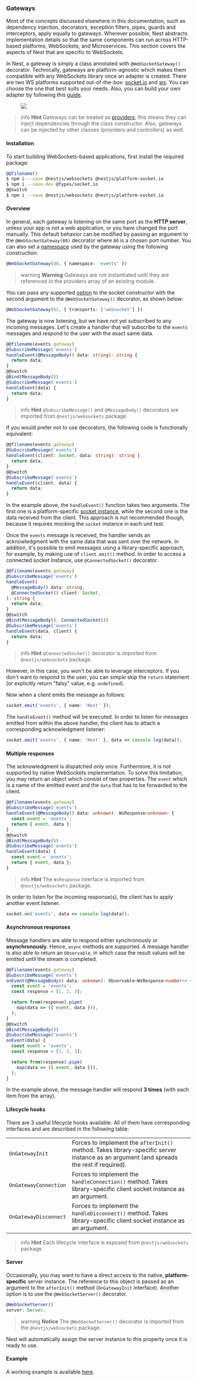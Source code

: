 ### Gateways

Most of the concepts discussed elsewhere in this documentation, such as dependency injection, decorators, exception filters, pipes, guards and interceptors, apply equally to gateways. Wherever possible, Nest abstracts implementation details so that the same components can run across HTTP-based platforms, WebSockets, and Microservices. This section covers the aspects of Nest that are specific to WebSockets.

In Nest, a gateway is simply a class annotated with `@WebSocketGateway()` decorator. Technically, gateways are platform-agnostic which makes them compatible with any WebSockets library once an adapter is created. There are two WS platforms supported out-of-the-box: [socket.io](https://github.com/socketio/socket.io) and [ws](https://github.com/websockets/ws). You can choose the one that best suits your needs. Also, you can build your own adapter by following this [guide](/websockets/adapter).

<figure><img src="/assets/Gateways_1.png" /></figure>

> info **Hint** Gateways can be treated as [providers](/providers); this means they can inject dependencies through the class constructor. Also, gateways can be injected by other classes (providers and controllers) as well.

#### Installation

To start building WebSockets-based applications, first install the required package:

```bash
@@filename()
$ npm i --save @nestjs/websockets @nestjs/platform-socket.io
$ npm i --save-dev @types/socket.io
@@switch
$ npm i --save @nestjs/websockets @nestjs/platform-socket.io
```

#### Overview

In general, each gateway is listening on the same port as the **HTTP server**, unless your app is not a web application, or you have changed the port manually. This default behavior can be modified by passing an argument to the `@WebSocketGateway(80)` decorator where `80` is a chosen port number. You can also set a [namespace](https://socket.io/docs/rooms-and-namespaces/) used by the gateway using the following construction:

```typescript
@WebSocketGateway(80, { namespace: 'events' })
```

> warning **Warning** Gateways are not instantiated until they are referenced in the providers array of an existing module.

You can pass any supported [option](https://socket.io/docs/server-api/) to the socket constructor with the second argument to the `@WebSocketGateway()` decorator, as shown below:

```typescript
@WebSocketGateway(81, { transports: ['websocket'] })
```

The gateway is now listening, but we have not yet subscribed to any incoming messages. Let's create a handler that will subscribe to the `events` messages and respond to the user with the exact same data.

```typescript
@@filename(events.gateway)
@SubscribeMessage('events')
handleEvent(@MessageBody() data: string): string {
  return data;
}
@@switch
@Bind(MessageBody())
@SubscribeMessage('events')
handleEvent(data) {
  return data;
}
```

> info **Hint** `@SubscribeMessage()` and `@MessageBody()` decorators are imported from `@nestjs/websockets` package.

If you would prefer not to use decorators, the following code is functionally equivalent:

```typescript
@@filename(events.gateway)
@SubscribeMessage('events')
handleEvent(client: Socket, data: string): string {
  return data;
}
@@switch
@SubscribeMessage('events')
handleEvent(client, data) {
  return data;
}
```

In the example above, the `handleEvent()` function takes two arguments. The first one is a platform-specific [socket instance](https://socket.io/docs/server-api/#socket), while the second one is the data received from the client. This approach is not recommended though, because it requires mocking the `socket` instance in each unit test.

Once the `events` message is received, the handler sends an acknowledgment with the same data that was sent over the network. In addition, it's possible to emit messages using a library-specific approach, for example, by making use of `client.emit()` method. In order to access a connected socket instance, use `@ConnectedSocket()` decorator.

```typescript
@@filename(events.gateway)
@SubscribeMessage('events')
handleEvent(
  @MessageBody() data: string,
  @ConnectedSocket() client: Socket,
): string {
  return data;
}
@@switch
@Bind(MessageBody(), ConnectedSocket())
@SubscribeMessage('events')
handleEvent(data, client) {
  return data;
}
```

> info **Hint** `@ConnectedSocket()` decorator is imported from `@nestjs/websockets` package.

However, in this case, you won't be able to leverage interceptors. If you don't want to respond to the user, you can simple skip the `return` statement (or explicitly return "falsy" value, e.g. `undefined`).

Now when a client emits the message as follows:

```typescript
socket.emit('events', { name: 'Nest' });
```

The `handleEvent()` method will be executed. In order to listen for messages emitted from within the above handler, the client has to attach a corresponding acknowledgment listener:

```typescript
socket.emit('events', { name: 'Nest' }, data => console.log(data));
```

#### Multiple responses

The acknowledgment is dispatched only once. Furthermore, it is not supported by native WebSockets implementation. To solve this limitation, you may return an object which consist of two properties. The `event` which is a name of the emitted event and the `data` that has to be forwarded to the client.

```typescript
@@filename(events.gateway)
@SubscribeMessage('events')
handleEvent(@MessageBody() data: unknown): WsResponse<unknown> {
  const event = 'events';
  return { event, data };
}
@@switch
@Bind(MessageBody())
@SubscribeMessage('events')
handleEvent(data) {
  const event = 'events';
  return { event, data };
}
```

> info **Hint** The `WsResponse` interface is imported from `@nestjs/websockets` package.

In order to listen for the incoming response(s), the client has to apply another event listener.

```typescript
socket.on('events', data => console.log(data));
```

#### Asynchronous responses

Message handlers are able to respond either synchronously or **asynchronously**. Hence, `async` methods are supported. A message handler is also able to return an `Observable`, in which case the result values will be emitted until the stream is completed.

```typescript
@@filename(events.gateway)
@SubscribeMessage('events')
onEvent(@MessageBody() data: unknown): Observable<WsResponse<number>> {
  const event = 'events';
  const response = [1, 2, 3];

  return from(response).pipe(
    map(data => ({ event, data })),
  );
}
@@switch
@Bind(MessageBody())
@SubscribeMessage('events')
onEvent(data) {
  const event = 'events';
  const response = [1, 2, 3];

  return from(response).pipe(
    map(data => ({ event, data })),
  );
}
```

In the example above, the message handler will respond **3 times** (with each item from the array).

#### Lifecycle hooks

There are 3 useful lifecycle hooks available. All of them have corresponding interfaces and are described in the following table:

<table>
  <tr>
    <td>
      <code>OnGatewayInit</code>
    </td>
    <td>
      Forces to implement the <code>afterInit()</code> method. Takes library-specific server instance as an argument (and
      spreads the rest if required).
    </td>
  </tr>
  <tr>
    <td>
      <code>OnGatewayConnection</code>
    </td>
    <td>
      Forces to implement the <code>handleConnection()</code> method. Takes library-specific client socket instance as
      an argument.
    </td>
  </tr>
  <tr>
    <td>
      <code>OnGatewayDisconnect</code>
    </td>
    <td>
      Forces to implement the <code>handleDisconnect()</code> method. Takes library-specific client socket instance as
      an argument.
    </td>
  </tr>
</table>

> info **Hint** Each lifecycle interface is exposed from `@nestjs/websockets` package.

#### Server

Occasionally, you may want to have a direct access to the native, **platform-specific** server instance. The reference to this object is passed as an argument to the `afterInit()` method (`OnGatewayInit` interface). Another option is to use the `@WebSocketServer()` decorator.

```typescript
@WebSocketServer()
server: Server;
```

> warning **Notice** The `@WebSocketServer()` decorator is imported from the `@nestjs/websockets` package.

Nest will automatically assign the server instance to this property once it is ready to use.

<app-banner-enterprise></app-banner-enterprise>

#### Example

A working example is available [here](https://github.com/nestjs/nest/tree/master/sample/02-gateways).
